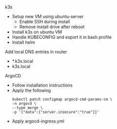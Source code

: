k3s
* Setup new VM using ubuntu-server
  * Enable SSH during install
  * Remove install drive after reboot
* Install k3s on ubuntu VM
* Handle KUBECONFIG and export it in bash profile
* Install helm

Add local DNS entries in router
* *.k3s.local
* k3s.local

ArgoCD
* Follow installation instructions
* Apply the following 
    ```
    kubectl patch configmap argocd-cmd-params-cm \
    -n argocd \
    --type merge \
    -p '{"data":{"server.insecure":"true"}}'
    ```
* Apply argocd-ingress.yml
